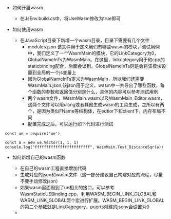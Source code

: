 - 如何开启wasm
  
  - 在JsEnv.build.cs中，将UseWasm修改为true即可
- 如何使用wasm
  
  - 在JavaScript目录下新增一个wasm目录，目录下需要有几个文件
    - modules.json 该文件用于定义我们有哪些wasm的模块，测试用例中，我们定义了一个WasmMain的模块，它的LinkCategory为0，GlobalNameInTs为WasmMain。在这里，linkcategory用于和cpp的staticbinding配合，后面会谈到。GlobalNameInTs则是会将该模块设置到全局的一个js变量上
    - 因为GlobalNameInTs定义为WasmMain，所以我们还需要WasmMain.json,该json用于定义，wasm中一共导出了哪些函数，每个函数的参数和返回值分别是什么，具体的内容可以参考测试用例
    - 两个wasm文件，WasmMain.wasm以及WasmMain_Editor.wasm，这两个文件可以用clang或者其他生成wasm的工具生成，之所以有两个，是因为类似FName等结构体，在edtior下和client下，内存布局不同
    - 配置完成之后，可以运行如下代码进行测试

```
const ue = require('ue')

const a = new ue.Vector(1, 1, 1)
console.log("ffffffffffffffffffffffff", WasmMain.Test_DistanceSqr(a))
```

- 如何新增自己的wasm函数
  
  - 在自己的wasm工程直接增加代码
  - 生成对应的json和wasm文件（这一部分建议自己构建对应的流程，尽量不要手动修改json）
  - 如果wasm里面用到了ue相关的接口，可以参考WasmStaticUEBinding.cpp，利用WASM_BEGIN_LINK_GLOBAL和WASM_LINK_GLOBAL两个宏进行扩展。WASM_BEGIN_LINK_GLOBAL的第二个参数就是LinkCagegory，puerts创建的jsenv会设置为0
  - 
